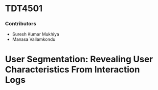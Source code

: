 # TDT4501

### Contributors
- Suresh Kumar Mukhiya
- Manasa Vallamkondu

# User Segmentation: Revealing User Characteristics From Interaction Logs
